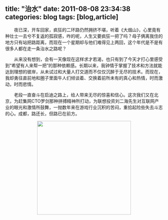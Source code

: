 title: "治水"
date: 2011-08-08 23:34:38
categories: blog
tags: [blog,article]
---    
　　夜已深，开车回家，疯狂的二环路仍然拥挤不堪，听着《大烟山》，心里竟有种壮士一去兮不复返的孤寂感，咋的呢，人生又要疯狂一把了吗？母子俩离我住的地方只有站把路距离，而现在一个星期却与他们难得见上两回，这个年代是不是有很多人都在走一条治水之路呢？  
  
　　从来没有想到，会有一天像现在这样求才若渴，也只有到了今天才打心里感受到“希望有人来帮一把”的那种依赖感。长期以来，我钟情于掌握了技术和方法就能达到理想的彼岸，从未试过和大量人打交道而不仅仅沉醉于无尽的技术。而现在，我却勇往直前地和圈子里面牛人们倾谈着、交换着前所未有的真心和热情，时而激动，时而悲情。  
  
　　老段一直奋斗在启迪之路上，给人带来无尽的惊喜和信心。这次我们又在北京，为赶集网CTO罗剑那种拼搏精神所打动，为联想投资刘二海先生对互联网产业的眼光和激情所鼓舞，一抛数年来在游戏行业沉积的苦闷，重拾起险些失去斗志的心。成都，路还长，但路已在前方。  
  
<div style="text-align:center;"><img width=300px src="http://img.ph.126.net/H13qHV7OVp1-7ZSwFxVucg==/1325747140324050021.jpg" style="vertical-align:middle;"/></div><div style="text-align:center;"></div>       